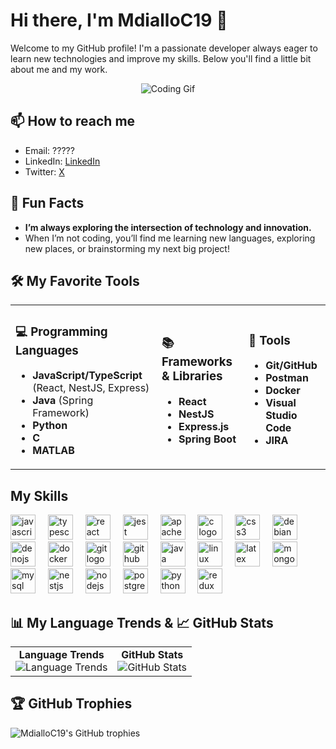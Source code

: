 # Hi there, I'm MdialloC19 👋

Welcome to my GitHub profile! I'm a passionate developer always eager to learn new technologies and improve my skills. Below you'll find a little bit about me and my work.

<div align="center">
  <img src="https://media.giphy.com/media/13HgwGsXF0aiGY/giphy.gif" alt="Coding Gif">
</div>

## 📫 How to reach me
- Email: ?????
- LinkedIn: [LinkedIn](https://www.linkedin.com/in/moussa-diallo2022/)
- Twitter: [X](https://x.com/mosikasika_c19)
## 🚀 Fun Facts  

- **I’m always exploring the intersection of technology and innovation.**  
- When I’m not coding, you’ll find me learning new languages, exploring new places, or brainstorming my next big project!

## 🛠️ My Favorite Tools  

<table>
  <tr>
    <td>
      <h3>💻 Programming Languages</h3>
      <ul>
        <li><strong>JavaScript/TypeScript</strong> (React, NestJS, Express)</li>
        <li><strong>Java</strong> (Spring Framework)</li>
        <li><strong>Python</strong></li>
        <li><strong>C</strong></li>
        <li><strong>MATLAB</strong></li>
      </ul>
    </td>
    <td>
      <h3>📚 Frameworks & Libraries</h3>
      <ul>
        <li><strong>React</strong></li>
        <li><strong>NestJS</strong></li>
        <li><strong>Express.js</strong></li>
        <li><strong>Spring Boot</strong></li>
      </ul>
    </td>
    <td>
      <h3>🔧 Tools</h3>
      <ul>
        <li><strong>Git/GitHub</strong></li>
        <li><strong>Postman</strong></li>
        <li><strong>Docker</strong></li>
        <li><strong>Visual Studio Code</strong></li>
        <li><strong>JIRA</strong></li>
      </ul>
    </td>
  </tr>
</table>

## My Skills 

<div align="left">
  <img src="https://cdn.jsdelivr.net/gh/devicons/devicon/icons/javascript/javascript-original.svg" height="40" alt="javascript logo"  />
  <img width="12" />
  <img src="https://cdn.jsdelivr.net/gh/devicons/devicon/icons/typescript/typescript-original.svg" height="40" alt="typescript logo"  />
  <img width="12" />
  <img src="https://cdn.jsdelivr.net/gh/devicons/devicon/icons/react/react-original.svg" height="40" alt="react logo"  />
  <img width="12" />
  <img src="https://cdn.jsdelivr.net/gh/devicons/devicon/icons/jest/jest-plain.svg" height="40" alt="jest logo"  />
  <img width="12" />
  <img src="https://cdn.jsdelivr.net/gh/devicons/devicon/icons/apache/apache-original.svg" height="40" alt="apache logo"  />
  <img width="12" />
  <img src="https://cdn.jsdelivr.net/gh/devicons/devicon/icons/c/c-original.svg" height="40" alt="c logo"  />
  <img width="12" />
  <img src="https://cdn.jsdelivr.net/gh/devicons/devicon/icons/css3/css3-original.svg" height="40" alt="css3 logo"  />
  <img width="12" />
  <img src="https://cdn.jsdelivr.net/gh/devicons/devicon/icons/debian/debian-original.svg" height="40" alt="debian logo"  />
  <img width="12" />
  <img src="https://cdn.jsdelivr.net/gh/devicons/devicon/icons/denojs/denojs-original.svg" height="40" alt="denojs logo"  />
  <img width="12" />
  <img src="https://cdn.jsdelivr.net/gh/devicons/devicon/icons/docker/docker-original.svg" height="40" alt="docker logo"  />
  <img width="12" />
  <img src="https://cdn.jsdelivr.net/gh/devicons/devicon/icons/git/git-original.svg" height="40" alt="git logo"  />
  <img width="12" />
  <img src="https://cdn.jsdelivr.net/gh/devicons/devicon/icons/github/github-original.svg" height="40" alt="github logo"  />
  <img width="12" />
  <img src="https://cdn.jsdelivr.net/gh/devicons/devicon/icons/java/java-original.svg" height="40" alt="java logo"  />
  <img width="12" />
  <img src="https://cdn.jsdelivr.net/gh/devicons/devicon/icons/linux/linux-original.svg" height="40" alt="linux logo"  />
  <img width="12" />
  <img src="https://cdn.jsdelivr.net/gh/devicons/devicon/icons/latex/latex-original.svg" height="40" alt="latex logo"  />
  <img width="12" />
  <img src="https://cdn.jsdelivr.net/gh/devicons/devicon/icons/mongodb/mongodb-original.svg" height="40" alt="mongodb logo"  />
  <img width="12" />
  <img src="https://cdn.jsdelivr.net/gh/devicons/devicon/icons/mysql/mysql-original.svg" height="40" alt="mysql logo"  />
  <img width="12" />
  <img src="https://cdn.jsdelivr.net/gh/devicons/devicon/icons/nestjs/nestjs-original.svg" height="40" alt="nestjs logo"  />
  <img width="12" />
  <img src="https://cdn.jsdelivr.net/gh/devicons/devicon/icons/nodejs/nodejs-original.svg" height="40" alt="nodejs logo"  />
  <img width="12" />
  <img src="https://cdn.jsdelivr.net/gh/devicons/devicon/icons/postgresql/postgresql-original.svg" height="40" alt="postgresql logo"  />
  <img width="12" />
  <img src="https://cdn.jsdelivr.net/gh/devicons/devicon/icons/python/python-original.svg" height="40" alt="python logo"  />
  <img width="12" />
  <img src="https://cdn.jsdelivr.net/gh/devicons/devicon/icons/redux/redux-original.svg" height="40" alt="redux logo"  />
</div>


## 📊 My Language Trends & 📈 GitHub Stats  
<table>
  <tr>
    <td align="center">
      <b>Language Trends</b><br>
      <img src="https://api.githubtrends.io/user/svg/MdialloC19/langs?time_range=one_year&use_percent=True&theme=bright_lights" alt="Language Trends">
    </td>
    <td align="center">
      <b>GitHub Stats</b><br>
      <img src="https://github-readme-stats.vercel.app/api?username=MdialloC19&show_icons=true&theme=radical" alt="GitHub Stats">
    </td>
  </tr>
</table>

## 🏆 GitHub Trophies
![MdialloC19's GitHub trophies](https://github-profile-trophy.vercel.app/?username=MdialloC19&theme=radical)
